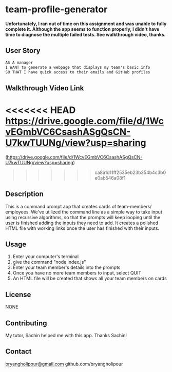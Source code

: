 # team-profile-generator

**Unfortunately, I ran out of time on this assignment and was unable to fully complete it. Although the app seems to function properly, I didn't have time to diagnose the multiple failed tests. See walkthrough video, thanks.**

## User Story

```md
AS A manager
I WANT to generate a webpage that displays my team's basic info
SO THAT I have quick access to their emails and GitHub profiles
```

## Walkthrough Video Link
<<<<<<< HEAD
https://drive.google.com/file/d/1WcvEGmbVC6CsashASgQsCN-U7kwTUUNg/view?usp=sharing
=======
(https://drive.google.com/file/d/1WcvEGmbVC6CsashASgQsCN-U7kwTUUNg/view?usp=sharing)
>>>>>>> ca8a1d11ff2535eb23b354b4c3b0e0ab546a08f1

## Description

This is a command prompt app that creates cards of team-members/ employees. We've utilized the command line as a simple way to take input using recursive algorithms, so that the prompts will keep looping until the user is finished adding the inputs they need to add. It creates a polished HTML file with working links once the user has finished with their inputs.

## Usage

1. Enter your computer's terminal
2. give the command "node index.js"
3. Enter your team member's details into the prompts
4. Once you have no more team members to input, select QUIT
5. An HTML file will be created that shows all your team members on cards

## License
NONE

## Contributing
My tutor, Sachin helped me with this app. Thanks Sachin!

## Contact
bryangholipour@gmail.com
github.com/bryangholipour
